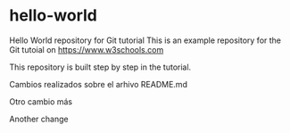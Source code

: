# hello-world
Hello World repository for Git tutorial
This is an example repository for the Git tutoial on https://www.w3schools.com

This repository is built step by step in the tutorial.

Cambios realizados sobre el arhivo README.md

Otro cambio más

Another change
